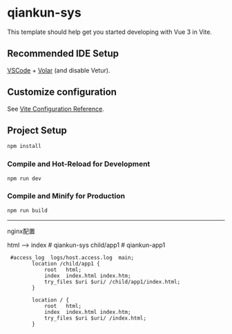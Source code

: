 # qiankun-sys

This template should help get you started developing with Vue 3 in Vite.

## Recommended IDE Setup

[VSCode](https://code.visualstudio.com/) + [Volar](https://marketplace.visualstudio.com/items?itemName=Vue.volar) (and disable Vetur).

## Customize configuration

See [Vite Configuration Reference](https://vite.dev/config/).

## Project Setup

```sh
npm install
```

### Compile and Hot-Reload for Development

```sh
npm run dev
```

### Compile and Minify for Production

```sh
npm run build
```
---


nginx配置

html ——> index      # qiankun-sys
        child/app1  # qiankun-app1

```
 #access_log  logs/host.access.log  main;
        location /child/app1 {
            root   html;
            index  index.html index.htm;
            try_files $uri $uri/ /child/app1/index.html;
        }

        location / {
            root   html;
            index  index.html index.htm;
            try_files $uri $uri/ /index.html;
        }
```